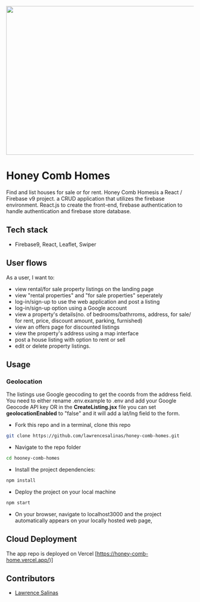 <p align="center">
  <img width="600" height="400" src="./src/assets/jpg/houses.gif">
</p>

# Honey Comb Homes

Find and list houses for sale or for rent. Honey Comb Homesis a React / Firebase v9 project. a CRUD application that utilizes the firebase environment. React.js to create the front-end, firebase authentication to handle authentication and firebase store database.

## Tech stack

- Firebase9, React, Leaflet, Swiper

## User flows

As a user, I want to:
- view rental/for sale property listings on the landing page
- view "rental properties" and "for sale properties" seperately
- log-in/sign-up  to use the web application and post a listing
- log-in/sign-up option using a Google account
- view a property's details(no. of bedrooms/bathrroms, address, for sale/ for rent, price, discount amount, parking, furnished)
- view an offers page for discounted listings
- view the property's address using a map interface
- post a house listing with option to rent or sell
- edit or delete  property listings.


## Usage

### Geolocation

The listings use Google geocoding to get the coords from the address field. You need to either rename .env.example to .env and add your Google Geocode API key OR in the **CreateListing.jsx** file you can set **geolocationEnabled** to "false" and it will add a lat/lng field to the form.


- Fork this repo and in a terminal, clone this repo

```sh
git clone https://github.com/lawrencesalinas/honey-comb-homes.git
```

- Navigate to the repo folder

```sh
cd hooney-comb-homes
```

- Install the project dependencies:

```sh
npm install
```

- Deploy the project on your local machine

```sh
npm start
```

- On your browser, navigate to localhost3000 and the project automatically appears on your locally hosted web page,


## Cloud Deployment

The app repo is  deployed on Vercel [https://honey-comb-home.vercel.app/)]

## Contributors

- [Lawrence Salinas](https://github.com/lawrencesalinas)
